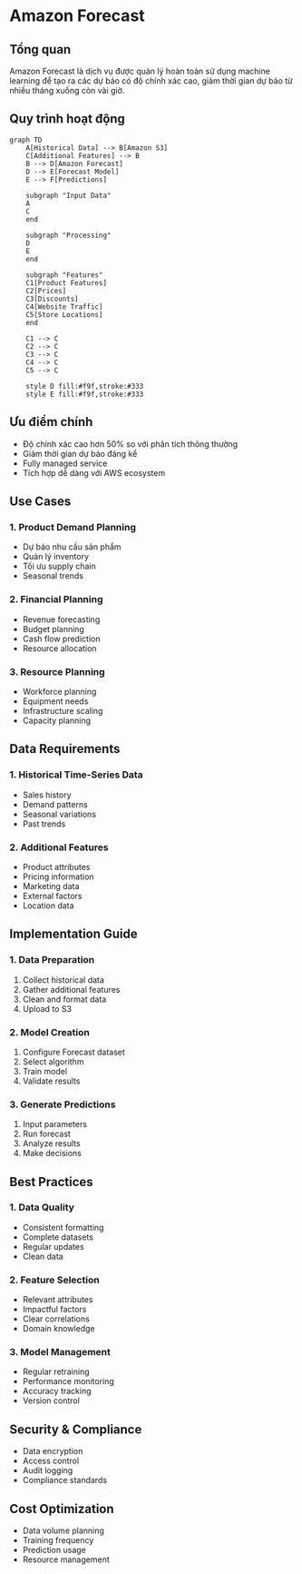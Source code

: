 # Amazon Forecast

## Tổng quan
Amazon Forecast là dịch vụ được quản lý hoàn toàn sử dụng machine learning để tạo ra các dự báo có độ chính xác cao, giảm thời gian dự báo từ nhiều tháng xuống còn vài giờ.

## Quy trình hoạt động

```mermaid
graph TD
    A[Historical Data] --> B[Amazon S3]
    C[Additional Features] --> B
    B --> D[Amazon Forecast]
    D --> E[Forecast Model]
    E --> F[Predictions]

    subgraph "Input Data"
    A
    C
    end

    subgraph "Processing"
    D
    E
    end

    subgraph "Features"
    C1[Product Features]
    C2[Prices]
    C3[Discounts]
    C4[Website Traffic]
    C5[Store Locations]
    end

    C1 --> C
    C2 --> C
    C3 --> C
    C4 --> C
    C5 --> C

    style D fill:#f9f,stroke:#333
    style E fill:#f9f,stroke:#333
```

## Ưu điểm chính
- Độ chính xác cao hơn 50% so với phân tích thông thường
- Giảm thời gian dự báo đáng kể
- Fully managed service
- Tích hợp dễ dàng với AWS ecosystem

## Use Cases

### 1. Product Demand Planning
- Dự báo nhu cầu sản phẩm
- Quản lý inventory
- Tối ưu supply chain
- Seasonal trends

### 2. Financial Planning
- Revenue forecasting
- Budget planning
- Cash flow prediction
- Resource allocation

### 3. Resource Planning
- Workforce planning
- Equipment needs
- Infrastructure scaling
- Capacity planning

## Data Requirements

### 1. Historical Time-Series Data
- Sales history
- Demand patterns
- Seasonal variations
- Past trends

### 2. Additional Features
- Product attributes
- Pricing information
- Marketing data
- External factors
- Location data

## Implementation Guide

### 1. Data Preparation
1. Collect historical data
2. Gather additional features
3. Clean and format data
4. Upload to S3

### 2. Model Creation
1. Configure Forecast dataset
2. Select algorithm
3. Train model
4. Validate results

### 3. Generate Predictions
1. Input parameters
2. Run forecast
3. Analyze results
4. Make decisions

## Best Practices

### 1. Data Quality
- Consistent formatting
- Complete datasets
- Regular updates
- Clean data

### 2. Feature Selection
- Relevant attributes
- Impactful factors
- Clear correlations
- Domain knowledge

### 3. Model Management
- Regular retraining
- Performance monitoring
- Accuracy tracking
- Version control

## Security & Compliance
- Data encryption
- Access control
- Audit logging
- Compliance standards

## Cost Optimization
- Data volume planning
- Training frequency
- Prediction usage
- Resource management